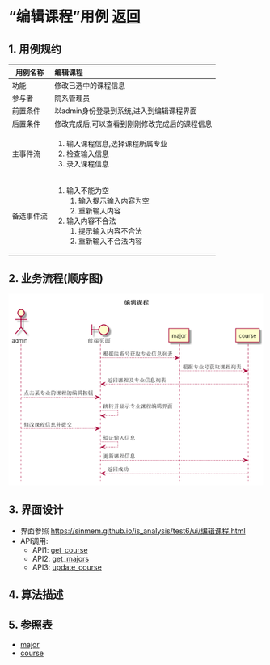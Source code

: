# “编辑课程”用例 [返回](../README.md)

## 1. 用例规约

|用例名称|编辑课程|
|-------|:-------------|
|功能|修改已选中的课程信息|
|参与者|院系管理员|
|前置条件|以admin身份登录到系统,进入到编辑课程界面|
|后置条件|修改完成后,可以查看到刚刚修改完成后的课程信息|
|主事件流|<ol><li>输入课程信息,选择课程所属专业</li><li>检查输入信息</li><li>录入课程信息</li></ol>|
|备选事件流|<ol><li>输入不能为空<ol><li>输入提示输入内容为空</li><li>重新输入内容</li></ol></li><li>输入内容不合法<ol><li>提示输入内容不合法</li><li>重新输入不合法内容</li></ol></li></ol>|

## 2. 业务流程(顺序图)

![编辑课程](../../out/test6/sequence/编辑课程.png)

## 3. 界面设计

- 界面参照 https://sinmem.github.io/is_analysis/test6/ui/编辑课程.html
- API调用:
    - API1: [get_course](../api/get_course.md)
    - API2: [get_majors](../api/get_majors.md)
    - API3: [update_course](../api/update_course.md)

## 4. 算法描述
    
## 5. 参照表

- [major](../数据库设计.md/#major)
- [course](../数据库设计.md/#course)